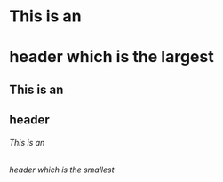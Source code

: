 # This is an <h1> header which is the largest

## This is an <h2> header

###### This is an <h6> header which is the smallest
